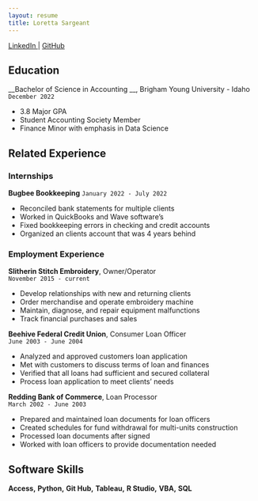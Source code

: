 ```yaml
---
layout: resume
title: Loretta Sargeant
---
```


<div id="webaddress">
<a href="www.linkedin.com/in/loretta-sargeant-4b66b3141.html">LinkedIn   </a> |   <a href="https://github.com/loreetam.html">GitHub  </a>
</div>

<!-- https://www.monique.tech/the-art-of-markdown -->

## Education

__Bachelor of Science in Accounting __, 
Brigham Young University - Idaho 
`December 2022`

- 3.8 Major GPA
- Student Accounting Society Member 
- Finance Minor with emphasis in Data Science

## Related Experience

### Internships

__Bugbee Bookkeeping__
`January 2022 - July 2022`

- Reconciled bank statements for multiple clients
- Worked in QuickBooks and Wave software’s
- Fixed bookkeeping errors in checking and credit accounts
- Organized an clients account that was 4 years behind

### Employment Experience

__Slitherin Stitch Embroidery__, Owner/Operator  
`November 2015 - current`

- Develop relationships with new and returning clients
- Order merchandise and operate embroidery machine
- Maintain, diagnose, and repair equipment malfunctions
- Track financial purchases and sales

__Beehive Federal Credit Union__, Consumer Loan Officer  
`June 2003 - June 2004`

- Analyzed and approved customers loan application
- Met with customers to discuss terms of loan and finances
- Verified that all loans had sufficient and secured collateral
- Process loan application to meet clients’ needs

__Redding Bank of Commerce__,  Loan Processor  
`March 2002 - June 2003`

- Prepared and maintained loan documents for loan officers
- Created schedules for fund withdrawal for multi-units construction
- Processed loan documents after signed
- Worked with loan officers to provide documentation needed

## Software Skills

__Access,__ __Python,__ __Git Hub,__ __Tableau,__ __R Studio,__ __VBA,__ __SQL__




<!-- ### Footer

Last updated: May 2013 -->


